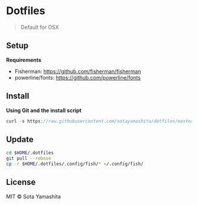 # Dotfiles

> Default for OSX

## Setup

**Requirements**

* Fisherman: https://github.com/fisherman/fisherman
* powerline/fonts: https://github.com/powerline/fonts

## Install

**Using Git and the install script**

```javascript
curl -s https://raw.githubusercontent.com/sotayamashita/dotfiles/master/bin/install.sh | sh
```

## Update

```bash
cd $HOME/.dotfiles
git pull --rebase
cp -r $HOME/.dotfiles/.config/fish/* ~/.config/fish/
```

## License

MIT © Sota Yamashita

